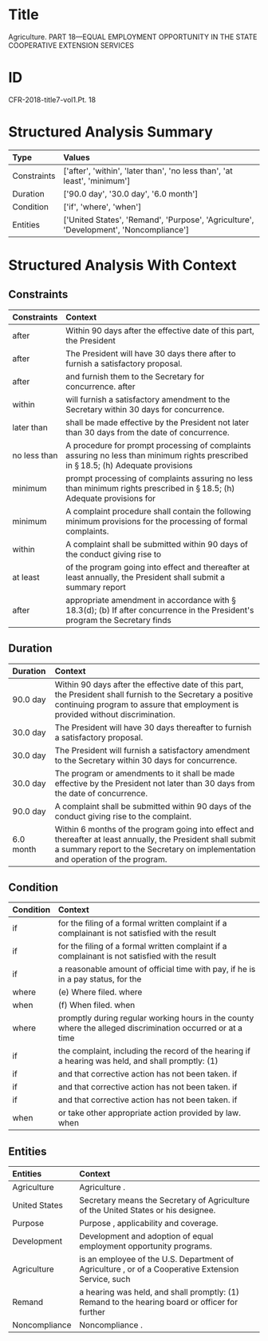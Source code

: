 # Title

 Agriculture. PART 18—EQUAL EMPLOYMENT OPPORTUNITY IN THE STATE COOPERATIVE EXTENSION SERVICES


# ID

 CFR-2018-title7-vol1.Pt. 18


# Structured Analysis Summary

| Type        | Values                                                                                |
|:------------|:--------------------------------------------------------------------------------------|
| Constraints | ['after', 'within', 'later than', 'no less than', 'at least', 'minimum']              |
| Duration    | ['90.0 day', '30.0 day', '6.0 month']                                                 |
| Condition   | ['if', 'where', 'when']                                                               |
| Entities    | ['United States', 'Remand', 'Purpose', 'Agriculture', 'Development', 'Noncompliance'] |


# Structured Analysis With Context

 


## Constraints

| Constraints   | Context                                                                                                                                       |
|:--------------|:----------------------------------------------------------------------------------------------------------------------------------------------|
| after         | Within 90 days  after the effective date of this part, the President                                                                          |
| after         | The President will have 30 days there after  to furnish a satisfactory proposal.                                                              |
| after         | and furnish them to the Secretary for concurrence. after                                                                                      |
| within        | will furnish a satisfactory amendment to the Secretary within  30 days for concurrence.                                                       |
| later than    | shall be made effective by the President not later than  30 days from the date of concurrence.                                                |
| no less than  | A procedure for prompt processing of complaints assuring no less than minimum rights prescribed in &#167;&#8201;18.5; (h) Adequate provisions |
| minimum       | prompt processing of complaints assuring no less than minimum rights prescribed in &#167;&#8201;18.5; (h) Adequate provisions for             |
| minimum       | A complaint procedure shall contain the following  minimum  provisions for the processing of formal complaints.                               |
| within        | A complaint shall be submitted  within 90 days of the conduct giving rise to                                                                  |
| at least      | of the program going into effect and thereafter at least annually, the President shall submit a summary report                                |
| after         | appropriate amendment in accordance with &#167;&#8201;18.3(d); (b) If after concurrence in the President's program the Secretary finds        |


## Duration

| Duration   | Context                                                                                                                                                                                         |
|:-----------|:------------------------------------------------------------------------------------------------------------------------------------------------------------------------------------------------|
| 90.0 day   | Within 90 days after the effective date of this part, the President shall furnish to the Secretary a positive continuing program to assure that employment is provided without discrimination.  |
| 30.0 day   | The President will have 30 days thereafter to furnish a satisfactory proposal.                                                                                                                  |
| 30.0 day   | The President will furnish a satisfactory amendment to the Secretary within 30 days for concurrence.                                                                                            |
| 30.0 day   | The program or amendments to it shall be made effective by the President not later than 30 days from the date of concurrence.                                                                   |
| 90.0 day   | A complaint shall be submitted within 90 days of the conduct giving rise to the complaint.                                                                                                      |
| 6.0 month  | Within 6 months of the program going into effect and thereafter at least annually, the President shall submit a summary report to the Secretary on implementation and operation of the program. |


## Condition

| Condition   | Context                                                                                                    |
|:------------|:-----------------------------------------------------------------------------------------------------------|
| if          | for the filing of a formal written complaint if a complainant is not satisfied with the result             |
| if          | for the filing of a formal written complaint if a complainant is not satisfied with the result             |
| if          | a reasonable amount of official time with pay, if he is in a pay status, for the                           |
| where       | (e) Where filed. where                                                                                     |
| when        | (f) When filed. when                                                                                       |
| where       | promptly during regular working hours in the county where the alleged discrimination occurred or at a time |
| if          | the complaint, including the record of the hearing if a hearing was held, and shall promptly: (1)          |
| if          | and that corrective action has not been taken. if                                                          |
| if          | and that corrective action has not been taken. if                                                          |
| if          | and that corrective action has not been taken. if                                                          |
| when        | or take other appropriate action provided by law. when                                                     |


## Entities

| Entities      | Context                                                                                            |
|:--------------|:---------------------------------------------------------------------------------------------------|
| Agriculture   | Agriculture .                                                                                      |
| United States | Secretary means the Secretary of Agriculture of the United States  or his designee.                |
| Purpose       | Purpose , applicability and coverage.                                                              |
| Development   | Development  and adoption of equal employment opportunity programs.                                |
| Agriculture   | is an employee of the U.S. Department of Agriculture , or of a Cooperative Extension Service, such |
| Remand        | a hearing was held, and shall promptly: (1) Remand to the hearing board or officer for further     |
| Noncompliance | Noncompliance .                                                                                    |


